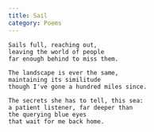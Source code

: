 ```yaml
---
title: Sail
category: Poems
---
```


    Sails full, reaching out,
    leaving the world of people
    far enough behind to miss them.

    The landscape is ever the same,
    maintaining its similitude
    though I've gone a hundred miles since.

    The secrets she has to tell, this sea:
    a patient listener, far deeper than
    the querying blue eyes
    that wait for me back home.


